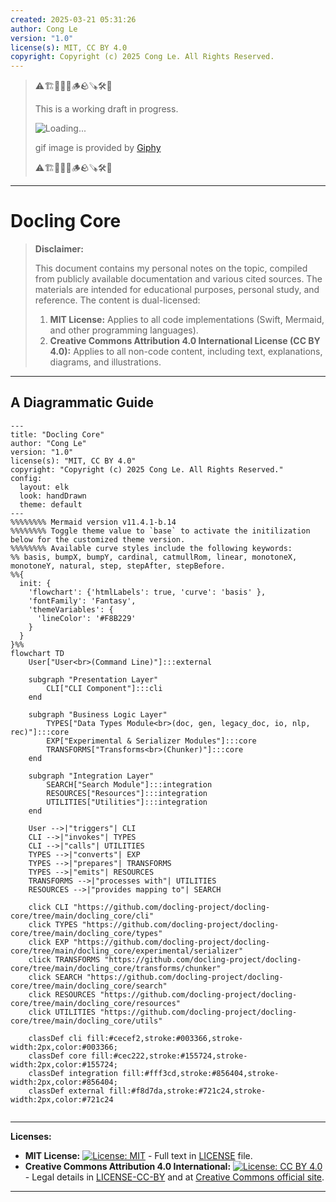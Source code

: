 ```yaml
---
created: 2025-03-21 05:31:26
author: Cong Le
version: "1.0"
license(s): MIT, CC BY 4.0
copyright: Copyright (c) 2025 Cong Le. All Rights Reserved.
---
```



> ⚠️🏗️🚧🦺🧱🪵🪨🪚🛠️👷
> 
> This is a working draft in progress.
> 
> ![Loading...](https://media0.giphy.com/media/v1.Y2lkPTc5MGI3NjExcmJ1dTBocm56YWVvanozZDFiNnQ0MnA1azRiOW00a3B2MGlrZmNwMyZlcD12MV9pbnRlcm5hbF9naWZfYnlfaWQmY3Q9Zw/8Ajnlx0wUQsiIUdtqc/giphy.gif)
> 
> gif image is provided by [Giphy](https://giphy.com)
> 
> ⚠️🏗️🚧🦺🧱🪵🪨🪚🛠️👷

----


# Docling Core
> **Disclaimer:**
>
> This document contains my personal notes on the topic,
> compiled from publicly available documentation and various cited sources.
> The materials are intended for educational purposes, personal study, and reference.
> The content is dual-licensed:
> 1. **MIT License:** Applies to all code implementations (Swift, Mermaid, and other programming languages).
> 2. **Creative Commons Attribution 4.0 International License (CC BY 4.0):** Applies to all non-code content, including text, explanations, diagrams, and illustrations.
---


## A Diagrammatic Guide 



```mermaid
---
title: "Docling Core"
author: "Cong Le"
version: "1.0"
license(s): "MIT, CC BY 4.0"
copyright: "Copyright (c) 2025 Cong Le. All Rights Reserved."
config:
  layout: elk
  look: handDrawn
  theme: default
---
%%%%%%%% Mermaid version v11.4.1-b.14
%%%%%%%% Toggle theme value to `base` to activate the initilization below for the customized theme version.
%%%%%%%% Available curve styles include the following keywords:
%% basis, bumpX, bumpY, cardinal, catmullRom, linear, monotoneX, monotoneY, natural, step, stepAfter, stepBefore.
%%{
  init: {
    'flowchart': {'htmlLabels': true, 'curve': 'basis' },
    'fontFamily': 'Fantasy',
    'themeVariables': {
      'lineColor': '#F8B229'
    }
  }
}%%
flowchart TD
    User["User<br>(Command Line)"]:::external

    subgraph "Presentation Layer"
        CLI["CLI Component"]:::cli
    end

    subgraph "Business Logic Layer"
        TYPES["Data Types Module<br>(doc, gen, legacy_doc, io, nlp, rec)"]:::core
        EXP["Experimental & Serializer Modules"]:::core
        TRANSFORMS["Transforms<br>(Chunker)"]:::core
    end

    subgraph "Integration Layer"
        SEARCH["Search Module"]:::integration
        RESOURCES["Resources"]:::integration
        UTILITIES["Utilities"]:::integration
    end

    User -->|"triggers"| CLI
    CLI -->|"invokes"| TYPES
    CLI -->|"calls"| UTILITIES
    TYPES -->|"converts"| EXP
    TYPES -->|"prepares"| TRANSFORMS
    TYPES -->|"emits"| RESOURCES
    TRANSFORMS -->|"processes with"| UTILITIES
    RESOURCES -->|"provides mapping to"| SEARCH

    click CLI "https://github.com/docling-project/docling-core/tree/main/docling_core/cli"
    click TYPES "https://github.com/docling-project/docling-core/tree/main/docling_core/types"
    click EXP "https://github.com/docling-project/docling-core/tree/main/docling_core/experimental/serializer"
    click TRANSFORMS "https://github.com/docling-project/docling-core/tree/main/docling_core/transforms/chunker"
    click SEARCH "https://github.com/docling-project/docling-core/tree/main/docling_core/search"
    click RESOURCES "https://github.com/docling-project/docling-core/tree/main/docling_core/resources"
    click UTILITIES "https://github.com/docling-project/docling-core/tree/main/docling_core/utils"

    classDef cli fill:#cecef2,stroke:#003366,stroke-width:2px,color:#003366;
    classDef core fill:#cec222,stroke:#155724,stroke-width:2px,color:#155724;
    classDef integration fill:#fff3cd,stroke:#856404,stroke-width:2px,color:#856404;
    classDef external fill:#f8d7da,stroke:#721c24,stroke-width:2px,color:#721c24
    
```





---
**Licenses:**

- **MIT License:**  [![License: MIT](https://img.shields.io/badge/License-MIT-yellow.svg)](LICENSE) - Full text in [LICENSE](LICENSE) file.
- **Creative Commons Attribution 4.0 International:** [![License: CC BY 4.0](https://licensebuttons.net/l/by/4.0/88x31.png)](LICENSE-CC-BY) - Legal details in [LICENSE-CC-BY](LICENSE-CC-BY) and at [Creative Commons official site](http://creativecommons.org/licenses/by/4.0/).

---
